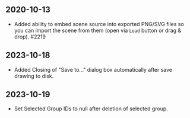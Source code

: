 ## 2020-10-13

- Added ability to embed scene source into exported PNG/SVG files so you can import the scene from them (open via `Load` button or drag & drop). #2219

## 2023-10-18

- Added Closing of "Save to..." dialog box automatically after save drawing to disk.

## 2023-10-19

- Set Selected Group IDs to null after deletion of selected group.
